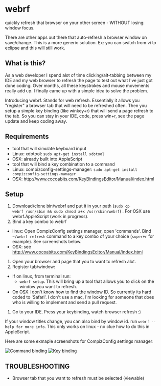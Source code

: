 webrf
=====

quickly refresh that browser on your other screen - WITHOUT losing window focus.

There are other apps out there that auto-refresh a browser window on save/change. This is a more generic solution. Ex: you can switch from vi to eclipse and this will still work.

## What is this?

As a web developer I spend alot of time clicking/alt-tabbing between my IDE and my web browser to refresh the page to test out what I've just got done coding.  Over months, all these keystrokes and mouse movements really add up.  I finally came up with a simple idea to solve the problem.

Introducing webrf.  Stands for web refresh.  Essentially it allows you "register" a browser tab that will need to be refreshed often.  Then you setup a simple key binding (like winkey+r) that will send a page refresh to the tab.  So you can stay in your IDE, code, press win+r, see the page update and keep coding away.

## Requirements

*  tool that will simulate keyboard input
  *  Linux: xdotool: <code>sudo apt-get install xdotool</code>
  *  OSX: already built into AppleScript
*  tool that will bind a key combination to a command
  *  Linux: compizconfig-settings-manager: <code>sudo apt-get install compizconfig-settings-manager</code>
  *  OSX: http://www.cocoabits.com/KeyBindingsEditor/Manual/index.html

## Setup

1.  Download/clone bin/webrf and put it in your path (<code>sudo cp webrf /usr/sbin && sudo chmod a+x /usr/sbin/webrf</code>) . For OSX use webrf.AppleScript (work in progress).
1.  Bind a key combo to webrf
  * linux: Open CompizConfig settings manager, open 'commands'. Bind <code>~/webrf refresh</code> command to a key combo of your choice (<code>super+r</code> for example). See screenshots below.
  * OSX: see http://www.cocoabits.com/KeyBindingsEditor/Manual/index.html
1.  Open your browser and page that you to want to refresh alot.
1.  Register tab/window:
  * If on linux, from terminal run:
     * <code>webrf setup</code>. This will bring up a tool that allows you to click on the window you want to refresh. 
  * On OSX I don't know how to find the window ID. So currently its hard coded to 'Safari'.  I don't use a mac, I'm looking for someone that does who is willing to implement and send a pull request.
1.  Go to your IDE. Press your keybinding, watch browser refresh :)

If your window titles change, you can also bind by window id. run <code>webrf --help for more info</code>. This only works on linux - no clue how to do this in AppleScript.

Here are some exmaple screenshots for CompizConfig settings manager:

![Command binding](http://getfile1.posterous.com/getfile/files.posterous.com/temp-2012-06-01/iqtDqzEIaEgvIJyfqwezxHiFzEDrkGwivptFCtegxAoInEqkmEeJnGcFjybD/CompizConfig_Settings_Manager_747.png.scaled1000.png "cmd")
![Key binding](http://getfile3.posterous.com/getfile/files.posterous.com/temp-2012-06-01/nullEJitegqlbknpdztnoAevEsJlFhAlmzuinJIwIkrxeBgoqnwnApmqqHxA/CompizConfig_Settings_Manager_746.png.scaled1000.png)

## TROUBLESHOOTING

* Browser tab that you want to refresh must be selected (viewable)

